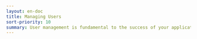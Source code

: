```yaml
---
layout: en-doc
title: Managing Users
sort-priority: 10
summary: User management is fundamental to the success of your application. &nbsp;Kii Cloud provides various features to let your application onboard, manage and leverage your application's users. &nbsp;All of the tasks required for standard applications are simplified by our APIs, making it easy to get your application up and running.
---
```

